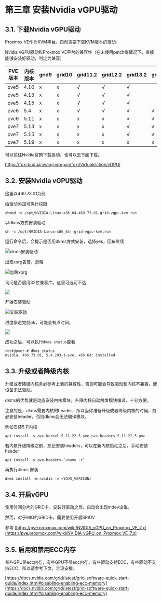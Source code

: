 # 第三章 安装Nvidia vGPU驱动

## 3.1. 下载Nvidia vGPU驱动

Proxmox VE作为KVM平台。自然需要下载KVM版本的驱动。

Nvidia vGPU驱动和Proxmox VE平台的兼容性（在未使用patch得情况下，直接能够安装好驱动，判定为兼容）

| PVE版本 | 内核版本 | grid9 | grid10 | grid11.2 | grid12.2 | grid13.2 | grid14.2 |
|-------|------|-------|--------|----------|----------|----------|----------|
|  pve5 | 4.10 | x     | x      | √        | √        | √        |          |
| pve5  | 4.13 | x     | x      | √        | √        | √        |          |
| pve5  | 4.15 | x     | x      | √        | √        | √        |          |
| pve6  | 5.4  | x     | x      | √        | √        | √        | √        |
| pve6  | 5.11 | x     | x      | x        | x        | √        | √        |
| pve7  | 5.13 | x     | x      | x        | x        | √        | √        |
| pve7  | 5.15 | x     | x      | x        | x        | √        | √        |
| pve7  | 5.19 | x     | x      | x        | x        | x        | x        |

可以前往Nvidia官网下载驱动，也可以去下面下载。

https://foxi.buduanwang.vip/pan/foxi/Virtualization/vGPU/

## 3.2. 安装Nvidia vGPU驱动

这里以460.73.01为例

给驱动添加可执行权限

`chmod +x /opt/NVIDIA-Linux-x86_64-460.73.01-grid-vgpu-kvm.run`

以dkms方式安装驱动

`sh -c /opt/NVIDIA-Linux-x86_64--grid-vgpu-kvm.run `

运行命令后，会提示是否用dkms方式安装，选择yes，回车继续

![dkms安装驱动](https://foxi.buduanwang.vip/wp-content/uploads/2022/04/QQ20220426-164428.png)

出现xorg告警，忽略

![忽略xorg](https://foxi.buduanwang.vip/wp-content/uploads/2022/04/QQ20220426-164609.png)

询问是否启用32位兼容库。这里可选可不选

![](https://foxi.buduanwang.vip/wp-content/uploads/2022/04/QQ20220426-164649.png)

开始安装驱动

![安装驱动](https://foxi.buduanwang.vip/wp-content/uploads/2022/04/QQ20220426-164746.png)

进度条走完就ok，可能会有点时间。

![](https://foxi.buduanwang.vip/wp-content/uploads/2022/04/QQ20220426-164816.png)

成功之后，可以执行`dkms status`查看

```
root@pve:~# dkms status
nvidia, 460.73.01, 5.4.203-1-pve, x86_64: installed
```

## 3.3. 升级或者降级内核

升级或者降级内核务必参考上表的兼容性，否则可能会导致驱动和内核不兼容，使设备无法驱动。

dkms的优势就是动态安装内核模块，升降内核自动触发模块编译，十分方便。

注意的是，dkms需要内核的header，所以当你准备升级或者降级内核的时候，务必安装header，否则dkms会无法编译模块。

例如安装5.11内核

```
apt install -y pve-kernel-5.11.22-5-pve pve-headers-5.11.22-5-pve
```

若内核升级降级之前，忘记安装headers，可以在新内核启动之后，手动安装header

```
apt install -y pve-headers-`uname -r`
```

再执行dkms 安装

```
dkms install -m nvidia -v <YOUR_VERSION>
```

## 3.4. 开启vGPU

使用时间分片的GRID卡，安装好驱动之后，自动会出现mdev设备。

然而，对于MIG的GRID卡，需要使用开启SRIOV

参考:[https://pve.proxmox.com/wiki/NVIDIA_vGPU_on_Proxmox_VE_7.x](https://pve.proxmox.com/wiki/NVIDIA_vGPU_on_Proxmox_VE_7.x)


## 3.5. 启用和禁用ECC内存

某些GPU带ecc内存，有些GPU不带ecc内存，有些驱动支持ECC，有些驱动不支持ECC，所以请参考下文，合理安排。

[https://docs.nvidia.com/grid/latest/grid-software-quick-start-guide/index.html#disabling-enabling-ecc-memory](https://docs.nvidia.com/grid/latest/grid-software-quick-start-guide/index.html#disabling-enabling-ecc-memory)